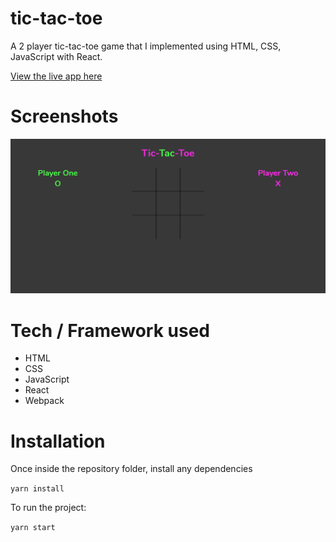 # tic-tac-toe

A 2 player tic-tac-toe game that I implemented using HTML, CSS, JavaScript with React.

[View the live app here](https://tictactoe-94.netlify.app/)

# Screenshots

![tic-tac-toe game screenshot](https://raw.githubusercontent.com/hineshvadgama/tic-tac-toe/master/screenshots/screenshot.PNG "tic-tac-toe game screenshot")

# Tech / Framework used

* HTML
* CSS
* JavaScript
* React
* Webpack

# Installation

Once inside the repository folder, install any dependencies

`yarn install`

To run the project:

`yarn start`
